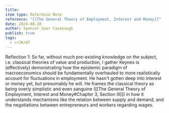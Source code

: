 ```yaml
---
title: 
item type: Reference Note
reference: "[[The General Theory of Employment, Interest and Money]]"
date: 2024-08-20
author: Spencer Saar Cavanaugh
publish: true
tags:
  - r/JK/GT
---
```

Reflection 1: So far, without much pre-existing knowledge on the subject, i.e. classical theories of value and production, I gather Keynes is (effectively) demonstrating how the epistemic paradigm of macroeconomics should be fundamentally overhauled to more realistically account for fluctuations in employment. He hasn't gotten deep into interest or money yet, but presumably he will. He frames the classical theory as being overly simplistic and even sanguine ([[The General Theory of Employment, Interest and Money#Chapter 3, Section III]]) in how it understands mechanisms like the relation between supply and demand, and the negotiations between entrepreneurs and workers regarding wages.